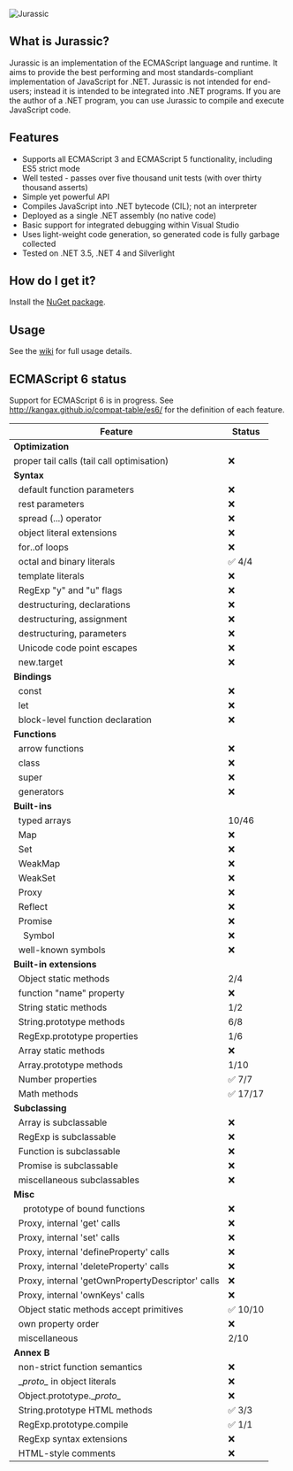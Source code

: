 ![Jurassic](https://raw.githubusercontent.com/wiki/paulbartrum/jurassic/logo.png)

## What is Jurassic?

Jurassic is an implementation of the ECMAScript language and runtime. It aims to provide
the best performing and most standards-compliant implementation of JavaScript for .NET.
Jurassic is not intended for end-users; instead it is intended to be integrated into .NET
programs. If you are the author of a .NET program, you can use Jurassic to compile and
execute JavaScript code.

## Features
* Supports all ECMAScript 3 and ECMAScript 5 functionality, including ES5 strict mode
* Well tested - passes over five thousand unit tests (with over thirty thousand asserts)
* Simple yet powerful API
* Compiles JavaScript into .NET bytecode (CIL); not an interpreter
* Deployed as a single .NET assembly (no native code)
* Basic support for integrated debugging within Visual Studio
* Uses light-weight code generation, so generated code is fully garbage collected
* Tested on .NET 3.5, .NET 4 and Silverlight

## How do I get it?

Install the [NuGet package](https://www.nuget.org/packages/Jurassic/).

## Usage

See the [wiki](https://github.com/paulbartrum/jurassic/wiki) for full usage details.

## ECMAScript 6 status

Support for ECMAScript 6 is in progress. See http://kangax.github.io/compat-table/es6/ for the definition of each feature.

Feature|Status
-------|------
**Optimization**|
proper tail calls (tail call optimisation)|:x:
**Syntax**|
&nbsp;&nbsp;default function parameters|:x:
&nbsp;&nbsp;rest parameters|:x:
&nbsp;&nbsp;spread (...) operator|:x:
&nbsp;&nbsp;object literal extensions|:x:
&nbsp;&nbsp;for..of loops|:x:
&nbsp;&nbsp;octal and binary literals|:white_check_mark: 4/4
&nbsp;&nbsp;template literals|:x:
&nbsp;&nbsp;RegExp "y" and "u" flags|:x:
&nbsp;&nbsp;destructuring, declarations|:x:
&nbsp;&nbsp;destructuring, assignment|:x:
&nbsp;&nbsp;destructuring, parameters|:x:
&nbsp;&nbsp;Unicode code point escapes|:x:
&nbsp;&nbsp;new.target|:x:
**Bindings**|
&nbsp;&nbsp;const|:x:
&nbsp;&nbsp;let|:x:
&nbsp;&nbsp;block-level function declaration|:x:
**Functions**|
&nbsp;&nbsp;arrow functions|:x:
&nbsp;&nbsp;class|:x:
&nbsp;&nbsp;super|:x:
&nbsp;&nbsp;generators|:x:
**Built-ins**|
&nbsp;&nbsp;typed arrays|10/46
&nbsp;&nbsp;Map|:x:
&nbsp;&nbsp;Set|:x:
&nbsp;&nbsp;WeakMap|:x:
&nbsp;&nbsp;WeakSet|:x:
&nbsp;&nbsp;Proxy|:x:
&nbsp;&nbsp;Reflect|:x:
&nbsp;&nbsp;Promise|:x:
&nbsp;&nbsp;&nbsp;&nbsp;Symbol|:x:
&nbsp;&nbsp;well-known symbols|:x:
**Built-in extensions**|
&nbsp;&nbsp;Object static methods|2/4
&nbsp;&nbsp;function "name" property|:x:
&nbsp;&nbsp;String static methods|1/2
&nbsp;&nbsp;String.prototype methods|6/8
&nbsp;&nbsp;RegExp.prototype properties|1/6
&nbsp;&nbsp;Array static methods|:x:
&nbsp;&nbsp;Array.prototype methods|1/10
&nbsp;&nbsp;Number properties|:white_check_mark: 7/7
&nbsp;&nbsp;Math methods|:white_check_mark: 17/17
**Subclassing**|
&nbsp;&nbsp;Array is subclassable|:x:
&nbsp;&nbsp;RegExp is subclassable|:x:
&nbsp;&nbsp;Function is subclassable|:x:
&nbsp;&nbsp;Promise is subclassable|:x:
&nbsp;&nbsp;miscellaneous subclassables|:x:
**Misc**|
&nbsp;&nbsp;&nbsp;&nbsp;prototype of bound functions|:x:
&nbsp;&nbsp;Proxy, internal 'get' calls|:x:
&nbsp;&nbsp;Proxy, internal 'set' calls|:x:
&nbsp;&nbsp;Proxy, internal 'defineProperty' calls|:x:
&nbsp;&nbsp;Proxy, internal 'deleteProperty' calls|:x:
&nbsp;&nbsp;Proxy, internal 'getOwnPropertyDescriptor' calls|:x:
&nbsp;&nbsp;Proxy, internal 'ownKeys' calls|:x:
&nbsp;&nbsp;Object static methods accept primitives|:white_check_mark: 10/10
&nbsp;&nbsp;own property order|:x:
&nbsp;&nbsp;miscellaneous|2/10
**Annex B**|
&nbsp;&nbsp;non-strict function semantics|:x:
&nbsp;&nbsp;\__proto\__ in object literals|:x:
&nbsp;&nbsp;Object.prototype.\__proto\__|:x:
&nbsp;&nbsp;String.prototype HTML methods|:white_check_mark: 3/3
&nbsp;&nbsp;RegExp.prototype.compile|:white_check_mark: 1/1
&nbsp;&nbsp;RegExp syntax extensions|:x:
&nbsp;&nbsp;HTML-style comments|:x:
